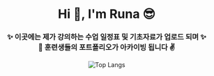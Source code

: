 <div align="center">
  <h1> Hi 👋, I'm Runa 😎 </h1>
  
  <h3>✨ 이곳에는 제가 강의하는 수업 일정표 및 기초자료가 업로드 되며 ✨<br>
    💪 훈련생들의 포트폴리오가 아카이빙 됩니다 ✌</h3>
  
  ![Top Langs](https://github-readme-stats.vercel.app/api/top-langs/?username=RunaUXLabs&hide_progress=true)
  
</div>
